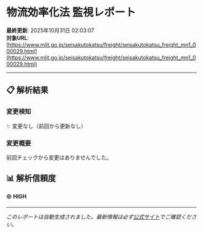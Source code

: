 # 物流効率化法 監視レポート

**最終更新**: 2025年10月31日 02:03:07  
**対象URL**: [https://www.mlit.go.jp/seisakutokatsu/freight/seisakutokatsu_freight_mn1_000029.html](https://www.mlit.go.jp/seisakutokatsu/freight/seisakutokatsu_freight_mn1_000029.html)

---

## 📋 解析結果

### 変更検知

✨ 変更なし（前回から更新なし）

### 変更概要

前回チェックから変更はありませんでした。

## 📊 解析信頼度

🟢 **HIGH**

---

*このレポートは自動生成されました。最新情報は必ず[公式サイト](https://www.mlit.go.jp/seisakutokatsu/freight/seisakutokatsu_freight_mn1_000029.html)でご確認ください。*
